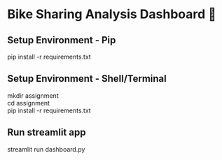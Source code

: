 # Bike Sharing Analysis Dashboard 🐔

## Setup Environment - Pip

pip install -r requirements.txt

## Setup Environment - Shell/Terminal
mkdir assignment <br>
cd assignment <br>
pip install -r requirements.txt <br>

## Run streamlit app
streamlit run dashboard.py
